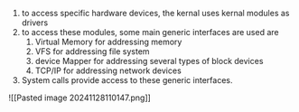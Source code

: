 1. to access specific hardware devices, the kernal uses kernal modules as drivers
2. to  access these modules, some main generic interfaces are used are
	1. Virtual Memory for addressing memory
	2. VFS for addressing file system
	3. device Mapper for addressing several types of block devices
	4. TCP/IP for addressing network devices
3. System calls provide access to these generic interfaces.

![[Pasted image 20241128110147.png]]